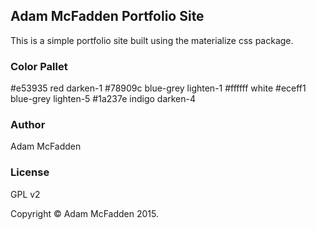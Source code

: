 ## Adam McFadden Portfolio Site
This is a simple portfolio site built using the materialize css package.

### Color Pallet
#e53935 red darken-1
#78909c blue-grey lighten-1
#ffffff white
#eceff1 blue-grey lighten-5
#1a237e indigo darken-4

### Author
Adam McFadden

### License
GPL v2

Copyright &copy; Adam McFadden 2015.
